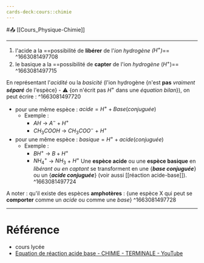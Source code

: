 ```yaml
---
cards-deck:cours::chimie
---
```


#📤  [[Cours_Physique-Chimie]]

---
1. l'acide a la ==possibilité de **libérer** de l'*ion hydrogène ($H^+$)*==
^1663081497708
2. le basique a la ==possibilité de **capter** de l'ion *hydrogène* ($H^+$)==
^1663081497715

En représentant l'*acidité* ou la *basicité* (l'ion hydrogène {n'est **pas** *vraiment* ***séparé*** de l'espèce} - ⚠️ {on n'écrit pas $H^+$ dans une *équation bilan*}), on peut écrire :
^1663081497720
- pour une même espèce : $acide=H^+ + Base (conjuguée)$
	- Exemple : 
		- $AH$ -> $A^- + H^+$
		- $CH_3COOH$ -> $CH_3COO^-$ + $H^+$
- pour une même espèce : $basique=H^+ + acide (conjuguée)$
	- Exemple :
		-  $BH^+$  -> $B + H^+$
		- $NH^+_4$ -> $NH_3$ + $H^+$
Une **espèce acide** ou une **espèce basique** en *libérant ou en captant* se transforment en une {***base conjuguée***} ou un {***acide conjuguée***} (voir aussi [[réaction acide-base]]).
^1663081497724

A noter : qu'il existe des espèces **amphotères** : {une espèce X qui peut se **comporter** comme un *acide* ou comme une *base*}
^1663081497728

---
# Référence
- cours lycée
- [Equation de réaction acide base - CHIMIE - TERMINALE - YouTube](https://youtu.be/SWmD8NT5hRo)


